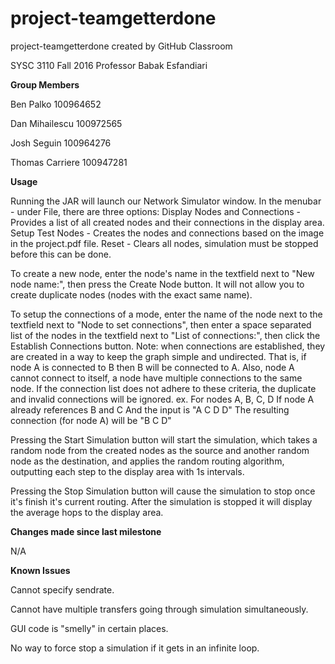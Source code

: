 # project-teamgetterdone
project-teamgetterdone created by GitHub Classroom

SYSC 3110 Fall 2016
Professor Babak Esfandiari

<B>Group Members </B>

Ben Palko 100964652

Dan Mihailescu	100972565

Josh Seguin	100964276

Thomas Carriere 100947281

<B>Usage</B>

Running the JAR will launch our Network Simulator window.
In the menubar - under File, there are three options:
Display Nodes and Connections - Provides a list of all created nodes and their connections in the display area.
Setup Test Nodes - Creates the nodes and connections based on the image in the project.pdf file.
Reset - Clears all nodes, simulation must be stopped before this can be done.

To create a new node, enter the node's name in the textfield next to "New node name:", then press the Create Node button.
It will not allow you to create duplicate nodes (nodes with the exact same name).

To setup the connections of a mode, enter the name of the node next to the textfield next to "Node to set connections",
then enter a space separated list of the nodes in the textfield next to "List of connections:", then click the Establish Connections button.
Note: when connections are established, they are created in a way to keep the graph simple and undirected.
That is, if node A is connected to B then B will be connected to A. Also, node A cannot connect to itself, a node have multiple connections to the same node.
If the connection list does not adhere to these criteria, the duplicate and invalid connections will be ignored.
ex.
For nodes A, B, C, D
If node A already references B and C
And the input is "A C D D"
The resulting connection (for node A) will be "B C D"

Pressing the Start Simulation button will start the simulation, which takes a random node from the created nodes as the source and
another random node as the destination, and applies the random routing algorithm, outputting each step to the display area with 1s intervals.

Pressing the Stop Simulation button will cause the simulation to stop once it's finish it's current routing. After the simulation is stopped it will
display the average hops to the display area.

<B>Changes made since last milestone</B>

N/A

<B>Known Issues </B>

Cannot specify sendrate.

Cannot have multiple transfers going through simulation simultaneously.

GUI code is "smelly" in certain places.

No way to force stop a simulation if it gets in an infinite loop.
